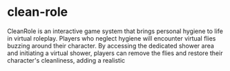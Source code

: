 # clean-role
CleanRole is an interactive game system that brings personal hygiene to life in virtual roleplay. Players who neglect hygiene will encounter virtual flies buzzing around their character. By accessing the dedicated shower area and initiating a virtual shower, players can remove the flies and restore their character's cleanliness, adding a realistic
